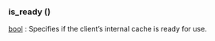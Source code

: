 ### is_ready () [](https://discordpy.readthedocs.io/en/v1.7.3/api.html#discord.Client.is_ready)
[bool](https://docs.python.org/3/library/functions.html#bool) : Specifies if the client’s internal cache is ready for use.